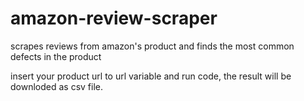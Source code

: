 # amazon-review-scraper
scrapes reviews from amazon's product and finds the most common defects in the product

insert your product url to url variable and run code, the result will be downloded as csv file.
